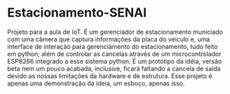 # Estacionamento-SENAI
Projeto para a aula de IoT. É um gerenciador de estacionamento municiado com uma câmera que captura informações da placa do veículo e, uma interface de interação para gerenciamento do estacionamento, tudo feito em python; além de controlar as cancelas através de um microcontrolador ESP8266 integrado a esse sistema python. É um protótipo da idéia, versão beta nem um pouco acabada, inclusive, ficará faltando a cancela de saída devido as nossas limitações da hardware e de estrutura. Esse projeto é apenas uma demonstração da ideia, um esboço, apenas isso.
